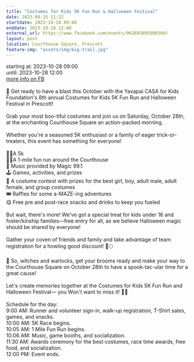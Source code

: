 ```yaml
---
title: "Costumes for Kids 5K Fun Run & Halloween Festival"
date: 2023-09-25 11:22
startdate: 2023-10-28 09:00
enddate: 2023-10-28 12:00
external_url: https://www.facebook.com/events/962693095000360/
layout: post
location: Courthouse Square, Prescott
feature-img: "assets/img/big-trail.jpg"
---
```


starting at: 2023-10-28 09:00<br>until: 2023-10-28 12:00<br><a href="https://www.facebook.com/events/962693095000360/">more info on FB</a><br><br>🎃 Get ready to have a blast this October with the Yavapai CASA for Kids Foundation's 8th annual Costumes for Kids 5K Fun Run and Halloween Festival in Prescott!<br>
  <br>
  Grab your most boo-tiful costumes and join us on Saturday, October 28th, at the enchanting Courthouse Square an action-packed morning. <br>
  <br>
  Whether you're a seasoned 5K enthusiast or a family of eager trick-or-treaters, this event has something for everyone!<br>
  <br>
  🏃‍♀️A 5k<br>
  🚶‍♀️A 1-mile fun run around the Courthouse<br>
  🎵 Music provided by Magic 99.1<br>
  🕹 Games, activities, and prizes<br>
  👻 A costume contest with prizes for the best girl, boy, adult male, adult female, and group costumes<br>
  🎟 Raffles for some a-MAZE-ing adventures<br>
  😋 Free pre and post-race snacks and drinks to keep you fueled<br>
  <br>
  But wait, there's more! We've got a special treat for kids under 16 and foster/kinship families—free entry for all, as we believe Halloween magic should be shared by everyone! <br>
  <br>
  Gather your coven of friends and family and take advantage of team registration for a howling good discount! 🐺🌕<br>
  <br>
  🎃 So, witches and warlocks, get your brooms ready and make your way to the Courthouse Square on October 28th to have a spook-tac-ular time for a great cause!<br>
  <br>
  Let's create memories together at the Costumes for Kids 5K Fun Run and Halloween Festival— you Won't want to miss it! 👻🎃<br>
  <br>
  Schedule for the day&#58;<br>
  9&#58;00 AM&#58; Runner and volunteer sign-in, walk-up registration, T-Shirt sales, games, and snacks.<br>
  10&#58;00 AM&#58; 5K Race begins.<br>
  10&#58;05 AM&#58; 1 Mile Fun Run begins.<br>
  10&#58;06 AM&#58; Music, game booths, and socialization.<br>
  11&#58;30 AM&#58; Awards ceremony for the best costumes, race time awards, free food, and socialization.<br>
  12&#58;00 PM&#58; Event ends.<br>
  <br>
  <br>
  <br>
  <br>
  <br>
  <br>
  <br>
  <br>
  <br>
  <br>
  <br>
  <br>
  <br>
  <br>
  <br>
  <br>
  <br>
  <br>
  <br>
  
